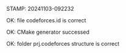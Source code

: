 STAMP: 20241103-092232
OK: file codeforces.id is correct
OK: CMake generator successed
OK: folder prj.codeforces structure is correct
